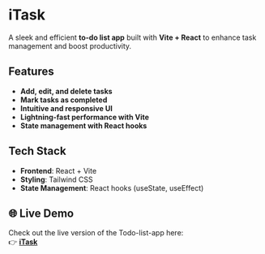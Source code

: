 # iTask

A sleek and efficient **to-do list app** built with **Vite + React** to enhance task management and boost productivity.

## Features

- **Add, edit, and delete tasks**
- **Mark tasks as completed**
- **Intuitive and responsive UI**
- **Lightning-fast performance with Vite**
- **State management with React hooks**

## Tech Stack

- **Frontend**: React + Vite
- **Styling**: Tailwind CSS
- **State Management**: React hooks (useState, useEffect)

## 🌐 Live Demo

Check out the live version of the Todo-list-app here:  
👉 **[iTask]([https://rock-paper-scissor-game02.netlify.app/](https://todo-list-app-zeta-flax.vercel.app/))**  
